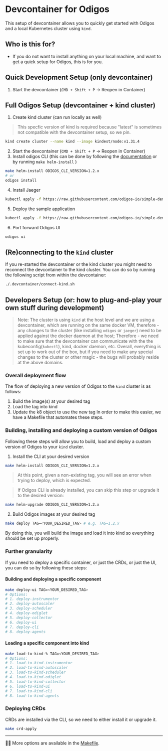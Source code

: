 # Devcontainer for Odigos

This setup of devcontainer allows you to quickly get started with Odigos and a local Kubernetes cluster using `kind`.

## Who is this for?
- If you do not want to install anything on your local machine, and want to get a quick setup for Odigos, this is for you.

## Quick Development Setup (only devcontainer)
1. Start the devcontainer (`CMD + Shift + P` -> Reopen in Container)

## Full Odigos Setup (devcontainer + kind cluster)
1. Create kind cluster (can run locally as well)
> This specfic version of kind is required because "latest" is sometimes not compatible with the devcontainer setup, so we pin.
```sh
kind create cluster --name kind --image kindest/node:v1.31.4
```

2. Start the devcontainer (`CMD + Shift + P` -> Reopen in Container)
3. Install odigos CLI (this can be done by following the [documentation](https://docs.odigos.io/quickstart/installation) or by running `make helm-install` )

```sh
make helm-install ODIGOS_CLI_VERSION=1.2.x
# or 
odigos install
```

4. Install Jaeger

```sh
kubectl apply -f https://raw.githubusercontent.com/odigos-io/simple-demo/main/kubernetes/jaeger.yaml
```

5. Deploy the sample application

```sh
kubectl apply -f https://raw.githubusercontent.com/odigos-io/simple-demo/main/kubernetes/deployment.yaml
```

6. Port forward Odigos UI

```sh
odigos ui
```
## (Re)connecting to the `kind` cluster
If you re-started the devcontainer or the kind cluster you might need to reconnect the devcontainer to the kind cluster. You can do so by running the following script from within the devcontainer:
```sh
./.devcontainer/connect-kind.sh
```

## Developers Setup (or: how to plug-and-play your own stuff during development)
> Note: The cluster is using `kind` at the host level and we are using a devcontainer, which are running on the same docker VM, therefore - any changes to the cluster (like installing `odigos` or `jaeger`) need to be applied against the docker daemon at the host; Therefore - we need to make sure that the devcontainer can communicate with the the kubeconfig(`kubectl`), kind, docker daemon, etc. Overall, everything is set up to work out of the box, but if you need to make any special changes to the cluster or other magic - the bugs will probably reside at the above domains.

### Overall deployment flow
The flow of deploying a new version of Odigos to the `kind` cluster is as follows:
1. Build the image(s) at your desired tag
2. Load the tag into kind
3. Update the k8 object to use the new tag
In order to make this easier, we have a Makefile that automates these steps.

### Building, installing and deploying a custom version of Odigos
Following these steps will allow you to build, load and deploy a custom version of Odigos to your `kind` cluster.

1. Install the CLI at your desired version
```sh
make helm-install ODIGOS_CLI_VERSION=1.2.x
```
> At this point, given a non-existing tag, you will see an error when trying to deploy, which is expected.

> If Odigos CLI is already installed, you can skip this step or upgrade it to the desired version:
```sh
make helm-upgrade ODIGOS_CLI_VERSION=1.2.x
```

2. Build Odigos images at your desired tag
```sh
make deploy TAG=<YOUR_DESIRED_TAG> # e.g. TAG=1.2.x
```
By doing this, you will build the image and load it into kind so everything should be set up properly.


### Further granularity
If you need to deploy a specific container, or just the CRDs, or just the UI, you can do so by following these steps:

#### Building and deploying a specific component
```sh
make deploy-ui TAG=<YOUR_DESIRED_TAG>
# Options:
# 1. deploy-instrumentor
# 2. deploy-autoscaler
# 3. deploy-scheduler
# 4. deploy-odiglet
# 5. deploy-collector
# 6. deploy-ui
# 7. deploy-cli
# 8. deploy-agents
```

#### Loading a specific component into kind
```sh
make load-to-kind-% TAG=<YOUR_DESIRED_TAG>
# Options:
# 1. load-to-kind-instrumentor
# 2. load-to-kind-autoscaler
# 3. load-to-kind-scheduler
# 4. load-to-kind-odiglet
# 5. load-to-kind-collector
# 6. load-to-kind-ui
# 7. load-to-kind-cli
# 8. load-to-kind-agents
```

### Deploying CRDs

CRDs are installed via the CLI, so we need to either install it or upgrade it.

```sh
make crd-apply
```
---
💁‍♂️ More options are available in the [Makefile](../Makefile).